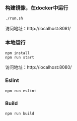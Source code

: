 ### 构建镜像，在docker中运行

```bash
./run.sh
```
访问地址：http://localhost:8081/

### 本地运行

```
npm install
npm run start
```
访问地址：http://localhost:8080/

### Eslint

```
npm run eslint
```

### Build

```
npm run build
```
